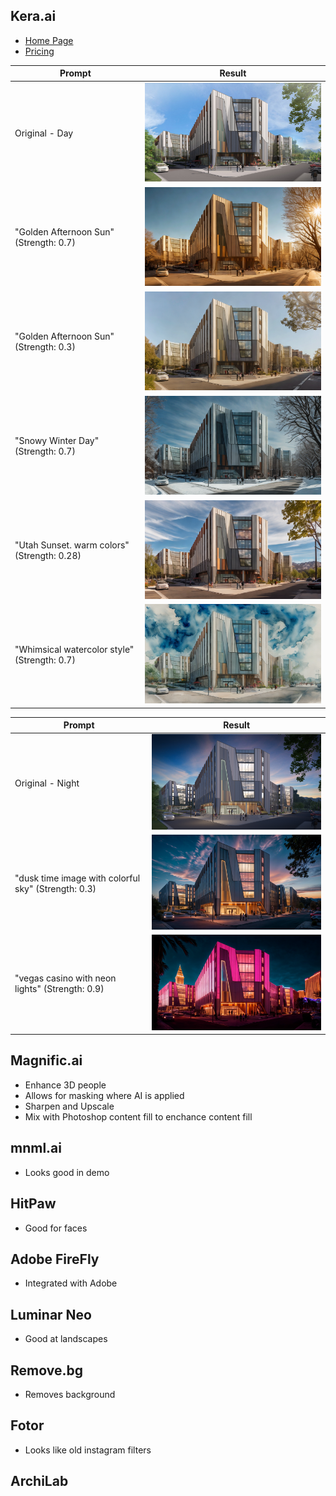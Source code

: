## Kera.ai
- [Home Page](https://www.krea.ai/home)
- [Pricing](https://www.krea.ai/pricing)

| Prompt | Result |
| --- | --- |
| Original - Day | <div style="max-width:480px">![Original - Day](assets/15.0-AI-Image-Enhancers/View01_NW-original-9d1de8cb-ced0-471b-8c4b-616c7ece503a.jpg)</div> |
| "Golden Afternoon Sun" (Strength: 0.7) | <div style="max-width:480px">![](assets/15.0-AI-Image-Enhancers/View01_NW-enhanced-4fb2c6b8-5015-4fa0-b402-568a728ba3ac.png)</div> |
| "Golden Afternoon Sun"(Strength: 0.3) | <div style="max-width:480px">![](assets/15.0-AI-Image-Enhancers/View01_NW-enhanced%20(3)-8c2b527d-6d9e-4fff-b35a-99f2655eb0f3.png)</div> |
| "Snowy Winter Day" (Strength: 0.7) | <div style="max-width:480px">![](assets/15.0-AI-Image-Enhancers/View01_NW-enhanced%20(2)-d2b2657b-044f-434d-bbdc-2812a91e4aae.png)</div> |
| "Utah Sunset. warm colors" (Strength: 0.28) | <div style="max-width:480px">![](assets/15.0-AI-Image-Enhancers/View01_NW-enhanced%20(4)-d666323c-7e3a-470e-b674-8c01733de295.png)</div> |
| "Whimsical watercolor style" (Strength: 0.7) | <div style="max-width:480px">![](assets/15.0-AI-Image-Enhancers/View01_NW-enhanced%20(6)-588253f3-75f0-47f9-91a7-29a088340d73.png)</div> |

| Prompt | Result |
| --- | --- |
| Original - Night | <div style="max-width:480px">![Original - Night](assets/15.0-AI-Image-Enhancers/View01_NW_Evening.jpg)</div> |
| "dusk time image with colorful sky" (Strength: 0.3) | <div style="max-width:480px">![](assets/15.0-AI-Image-Enhancers/View01_NW_Evening-enhanced.png)</div> |
| "vegas casino with neon lights" (Strength: 0.9) | <div style="max-width:480px">![alt text](<assets/15.0-AI-Image-Enhancers/View01_NW_Evening-enhanced (2).png>)</div> |

## Magnific.ai
- Enhance 3D people
- Allows for masking where AI is applied
- Sharpen and Upscale
- Mix with Photoshop content fill to enchance content fill



## mnml.ai
- Looks good in demo

## HitPaw
- Good for faces

## Adobe FireFly
- Integrated with Adobe

## Luminar Neo
- Good at landscapes

## Remove.bg
- Removes background

## Fotor
- Looks like old instagram filters

## ArchiLab